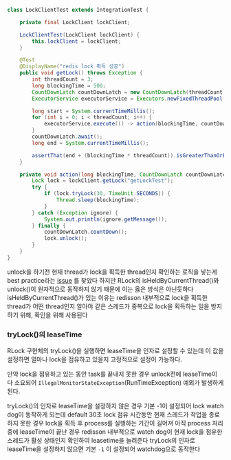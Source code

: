 
``` java
class LockClientTest extends IntegrationTest {

    private final LockClient lockClient;

    LockClientTest(LockClient lockClient) {
        this.lockClient = lockClient;
    }

    @Test
    @DisplayName("redis lock 획득 성공")
    public void getLock() throws Exception {
        int threadCount = 3;
        long blockingTime = 500;
        CountDownLatch countDownLatch = new CountDownLatch(threadCount);
        ExecutorService executorService = Executors.newFixedThreadPool(threadCount);

        long start = System.currentTimeMillis();
        for (int i = 0; i < threadCount; i++) {
            executorService.execute(() -> action(blockingTime, countDownLatch));
        }
        countDownLatch.await();
        long end = System.currentTimeMillis();

        assertThat(end + (blockingTime * threadCount)).isGreaterThanOrEqualTo(start + (blockingTime * threadCount));
    }

    private void action(long blockingTime, CountDownLatch countDownLatch) {
        Lock lock = lockClient.getLock("getLockTest");
        try {
            if (lock.tryLock(30, TimeUnit.SECONDS)) {
                Thread.sleep(blockingTime);
            }
        } catch (Exception ignore) {
            System.out.println(ignore.getMessage());
        } finally {
            countDownLatch.countDown();
            lock.unlock();
        }
    }
}
```

unlock을 하기전 현재 thread가 lock을 획득한 thread인지 확인하는 로직을 넣는게 best practice라는 [issue](https://github.com/redisson/redisson/issues/4878)
를 찾았다
하지만 RLock의 isHeldByCurrentThread()와 unlock()이 원자적으로 동작하지 않기 때문에 이는 옳은 방식은 아닌듯하다
isHeldByCurrentThread()가 있는 이유는 redisson 내부적으로 lock을 획득한 thread가 어떤 thread인지 알아야 같은 스레드가 중복으로 lock을 획득하는 일을 방지하기 위해, 확인을 위해 사용된다


### tryLock()의 leaseTime

RLock 구현체의 tryLock()을 실행하면 leaseTime을 인자로 설정할 수 있는데 이 값을 설정하면 얼마나 lock을 점유하고 있을지 고정적으로 설정이 가능하다.

만약 lock을 점유하고 있는 동안 task를 끝내지 못한 경우 unlock전에 leaseTime이 다 소요되어 `IllegalMonitorStateException`(RunTimeException) 예외가 발생하게된다.

tryLock()의 인자로 leaseTime을 설정하지 않은 경우 기본 -1이 설정되어 lock watch dog이 동작하게 되는데
default 30초 lock 점유 시간동안 현재 스레드가 작업을 종료하지 못한 경우
lock을 획득 후 process를 실행하는 기간이 길어져 아직 process 처리중에 leaseTime이 끝난 경우 redisson 내부적으로 watch dog이 현재 lock을 점유한 스레드가 활성 상태인지 확인하여 leasetime을 늘려준다
tryLock의 인자로 leaseTime을 설정하지 않으면 기본  `-1` 이 설정되어 watchdog으로 동작한다
